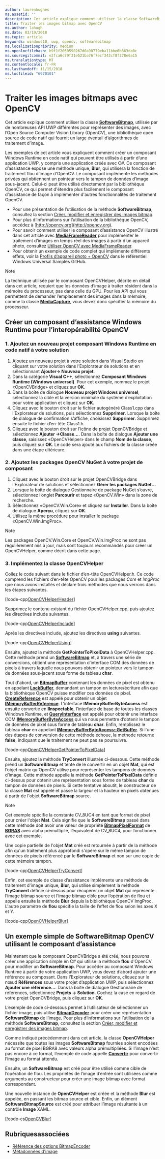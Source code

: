 ```yaml
---
author: laurenhughes
ms.assetid: ''
description: Cet article explique comment utiliser la classe SoftwareBitmap avec la bibliothèque Open Source Computer Vision Library (OpenCV).
title: Traiter les images bitmap avec OpenCV
ms.author: lahugh
ms.date: 03/19/2018
ms.topic: article
keywords: windows10, uwp, opencv, softwarebitmap
ms.localizationpriority: medium
ms.openlocfilehash: b9f1f2050590267d0a98779eba11bbe0b363da0c
ms.sourcegitcommit: e2fca6c79f31e521ba76f7ecf343cf8f278e6a15
ms.translationtype: MT
ms.contentlocale: fr-FR
ms.lasthandoff: 11/15/2018
ms.locfileid: "6970101"
---
```

# <a name="process-bitmaps-with-opencv"></a>Traiter les images bitmaps avec OpenCV

Cet article explique comment utiliser la classe **[SoftwareBitmap](https://docs.microsoft.com/uwp/api/Windows.Graphics.Imaging.SoftwareBitmap)**, utilisée par de nombreuses API UWP différentes pour représenter des images, avec l’Open Source Computer Vision Library (OpenCV), une bibliothèque open source de code natif qui fournit un large éventail d’algorithmes de traitement d’image. 

Les exemples de cet article vous expliquent comment créer un composant Windows Runtime en code natif qui peuvent être utilisés à partir d’une application UWP, y compris une application créée avec C#. Ce composant d’assistance expose une méthode unique, **Blur**, qui utilisera la fonction de traitement flou d’image d'OpenCV. Le composant implémente les méthodes privées qui obtiennent un pointeur vers le tampon de données d’image sous-jacent. Celui-ci peut être utilisé directement par la bibliothèque OpenCV, ce qui permet d'étendre plus facilement le composant d’assistance de façon à implémenter d'autres fonctionnalités de traitement OpenCV. 

* Pour une présentation de l’utilisation de la méthode **SoftwareBitmap**, consultez la section [Créer, modifier et enregistrer des images bitmap](imaging.md). 
* Pour plus d’informations sur l’utilisation de la bibliothèque OpenCV, accédez à [http://opencv.org](http://opencv.org).
* Pour savoir comment utiliser le composant d’assistance OpenCV illustré dans cet article avec **[MediaFrameReader](https://docs.microsoft.com/uwp/api/windows.media.capture.frames.mediaframereader)** pour implémenter le traitement d’images en temps réel des images à partir d’un appareil photo, consultez [Utiliser OpenCV avec MediaFrameReader](use-opencv-with-mediaframereader.md).
* Pour obtenir un exemple de code complet qui implémente différents effets, voir la [Profils d’appareil photo + OpenCV](https://go.microsoft.com/fwlink/?linkid=854003) dans le référentiel Windows Universal Samples GitHub.

> [!NOTE] 
> La technique utilisée par le composant OpenCVHelper, décrite en détail dans cet article, requiert que les données d’image à traiter résident dans la mémoire du processeur, pas dans celle du GPU. Pour les API qui vous permettent de demander l’emplacement des images dans la mémoire, comme la classe **[MediaCapture](https://docs.microsoft.com/uwp/api/windows.media.capture.mediacapture)**, vous devez donc spécifier la mémoire du processeur.

## <a name="create-a-helper-windows-runtime-component-for-opencv-interop"></a>Créer un composant d’assistance Windows Runtime pour l’interopérabilité OpenCV

### <a name="1-add-a-new-native-code-windows-runtime-component-project-to-your-solution"></a>1. Ajoutez un nouveau projet composant Windows Runtime en code natif à votre solution

1. Ajoutez un nouveau projet à votre solution dans Visual Studio en cliquant sur votre solution dans l’Explorateur de solutions et en sélectionnant **Ajouter-> Nouveau projet**. 
2. Dans la catégorie **Visual C++**, sélectionnez **Composant Windows Runtime (Windows universel)**. Pour cet exemple, nommez le projet «OpenCVBridge» et cliquez sur **OK**. 
3. Dans la boîte de dialogue **Nouveau projet Windows universel**, sélectionnez la cible et la version minimale du système d’exploitation pour votre application et cliquez sur **OK**.
4. Cliquez avec le bouton droit sur le fichier autogénéré Class1.cpp dans l’Explorateur de solutions, puis sélectionnez **Supprimer**. Lorsque la boîte de dialogue de confirmation s’affiche, choisissez **Supprimer**. Supprimez ensuite le fichier d’en-tête Class1.h.
5. Cliquez avec le bouton droit sur l’icône de projet OpenCVBridge et sélectionnez **Ajouter ->Classe...**. Dans la boîte de dialogue **Ajouter une classe**, saisissez «OpenCVHelper» dans le champ **Nom de la classe**, puis cliquez sur **OK**. Le code sera ajouté aux fichiers de la classe créée dans une étape ultérieure.

### <a name="2-add-the-opencv-nuget-packages-to-your-component-project"></a>2. Ajoutez les packages OpenCV NuGet à votre projet de composant

1. Cliquez avec le bouton droit sur le projet OpenCVBridge dans l’Explorateur de solutions et sélectionnez **Gérer les packages NuGet...**
2. Lorsque la boîte de dialogue Gestionnaire de package NuGet s’ouvre, sélectionnez l’onglet **Parcourir** et tapez «OpenCV.Win» dans la zone de recherche.
3. Sélectionnez «OpenCV.Win.Core» et cliquez sur **Installer**. Dans la boîte de dialogue **Aperçu**, cliquez sur **OK**.
4. Utilisez la même procédure pour installer le package «OpenCV.Win.ImgProc».

> [!NOTE]
> Les packages OpenCV.Win.Core et OpenCV.Win.ImgProc ne sont pas régulièrement mis à jour, mais sont toujours recommandés pour créer un OpenCVHelper, comme décrit dans cette page.

### <a name="3-implement-the-opencvhelper-class"></a>3. Implémentez la classe OpenCVHelper

Collez le code suivant dans le fichier d’en-tête OpenCVHelper.h. Ce code comprend les fichiers d’en-tête OpenCV pour les packages *Core* et *ImgProc* que nous avons installés et déclare trois méthodes que nous verrons dans les étapes suivantes.

[!code-cpp[OpenCVHelperHeader](./code/ImagingWin10/cs/OpenCVBridge/OpenCVHelper.h#SnippetOpenCVHelperHeader)]

Supprimez le contenu existant du fichier OpenCVHelper.cpp, puis ajoutez les directives include suivantes. 

[!code-cpp[OpenCVHelperInclude](./code/ImagingWin10/cs/OpenCVBridge/OpenCVHelper.cpp#SnippetOpenCVHelperInclude)]

Après les directives include, ajoutez les directives **using** suivantes. 

[!code-cpp[OpenCVHelperUsing](./code/ImagingWin10/cs/OpenCVBridge/OpenCVHelper.cpp#SnippetOpenCVHelperUsing)]

Ensuite, ajoutez la méthode **GetPointerToPixelData** à OpenCVHelper.cpp. Cette méthode prend un **[SoftwareBitmap](https://docs.microsoft.com/uwp/api/Windows.Graphics.Imaging.SoftwareBitmap)** et, à travers une série de conversions, obtient une représentation d’interface COM des données de pixels à travers laquelle nous pouvons obtenir un pointeur vers le tampon de données sous-jacent sous forme de tableau **char**. 

Tout d'abord, un **[BitmapBuffer](https://docs.microsoft.com/uwp/api/windows.graphics.imaging.bitmapbuffer)** contenant les données de pixel est obtenu en appelant **[LockBuffer](https://docs.microsoft.com/uwp/api/windows.graphics.imaging.softwarebitmap.lockbuffer)**, demandant un tampon en lecture/écriture afin que la bibliothèque OpenCV puisse modifier ces données de pixel.  **[CreateReference](https://docs.microsoft.com/uwp/api/windows.graphics.imaging.bitmapbuffer.CreateReference)** est appelé pour obtenir un objet **[IMemoryBufferReference](https://docs.microsoft.com/uwp/api/windows.foundation.imemorybufferreference)**. L'interface **IMemoryBufferByteAccess** est ensuite convertie en **IInspectable**, l’interface de base de toutes les classes Windows Runtime, et **[QueryInterface](https://msdn.microsoft.com/library/windows/desktop/ms682521(v=vs.85).aspx)** est appelé pour obtenir une interface COM **[IMemoryBufferByteAccess](https://msdn.microsoft.com/library/mt297505(v=vs.85).aspx)** qui va nous permettre d’obtenir le tampon de données de pixel sous forme de tableau **char**. Enfin, remplissez le tableau **char** en appelant **[IMemoryBufferByteAccess::GetBuffer](https://msdn.microsoft.com/library/mt297506(v=vs.85).aspx)**. Si l'une des étapes de conversion de cette méthode échoue, la méthode retourne **false**, indiquant que le traitement ne peut pas se poursuivre.

[!code-cpp[OpenCVHelperGetPointerToPixelData](./code/ImagingWin10/cs/OpenCVBridge/OpenCVHelper.cpp#SnippetOpenCVHelperGetPointerToPixelData)]

Ensuite, ajoutez la méthode **TryConvert** illustrée ci-dessous. Cette méthode prend un **SoftwareBitmap** et tente de le convertir en un objet **Mat**, qui est l’objet matrix qu'OpenCV utilise pour représenter les tampons de données d’image. Cette méthode appelle la méthode **GetPointerToPixelData** définie ci-dessus pour obtenir une représentation sous forme de tableau **char** du tampon de données de pixels. Si cette tentative aboutit, le constructeur de la classe **Mat** est appelé et passe la largeur et la hauteur en pixels obtenues à partir de l'objet **SoftwareBitmap** source. 

> [!NOTE] 
> Cet exemple spécifie la constante CV_8UC4 en tant que format de pixel pour créer l'objet **Mat**. Cela signifie que le **SoftwareBitmap** passé dans cette méthode doit avoir une valeur de propriété **[BitmapPixelFormat](https://docs.microsoft.com/uwp/api/windows.graphics.imaging.softwarebitmap.BitmapPixelFormat)** de **[BGRA8](https://docs.microsoft.com/uwp/api/Windows.Graphics.Imaging.BitmapPixelFormat)** avec alpha prémultiplié, l’équivalent de CV_8UC4, pour fonctionner avec cet exemple.

Une copie partielle de l'objet **Mat** créé est retournée à partir de la méthode afin qu'un traitement plus approfondi s'opère sur le même tampon de données de pixels référencé par le **SoftwareBitmap** et non sur une copie de cette mémoire tampon.

[!code-cpp[OpenCVHelperTryConvert](./code/ImagingWin10/cs/OpenCVBridge/OpenCVHelper.cpp#SnippetOpenCVHelperTryConvert)]

Enfin, cet exemple de classe d’assistance implémente une méthode de traitement d'image unique, **Blur**, qui utilise simplement la méthode **TryConvert** définie ci-dessus pour récupérer un objet **Mat** qui représente l’image bitmap source et l’image bitmap cible pour l’opération de flou et appelle ensuite la méthode **Blur** depuis la bibliothèque OpenCV ImgProc. L'autre paramètre de **flou** spécifie la taille de l’effet de flou selon les axes X et Y.

[!code-cpp[OpenCVHelperBlur](./code/ImagingWin10/cs/OpenCVBridge/OpenCVHelper.cpp#SnippetOpenCVHelperBlur)]


## <a name="a-simple-softwarebitmap-opencv-example-using-the-helper-component"></a>Un exemple simple de SoftwareBitmap OpenCV utilisant le composant d’assistance
Maintenant que le composant OpenCVBridge a été créé, nous pouvons créer une application simple en C# qui utilise la méthode **flou** d'OpenCV pour modifier un **SoftwareBitmap**. Pour accéder au composant Windows Runtime à partir de votre application UWP, vous devez d’abord ajouter une référence au composant. Dans l’Explorateur de solutions, cliquez sur le nœud **Références** sous votre projet d’application UWP, puis sélectionnez **Ajouter une référence...**. Dans la boîte de dialogue Gestionnaire de références, sélectionnez **Projets -> Solution**. Cochez la case en regard de votre projet OpenCVBridge, puis cliquez sur **OK**.

L’exemple de code ci-dessous permet à l’utilisateur de sélectionner un fichier image, puis utilise **[BitmapDecoder](https://docs.microsoft.com/uwp/api/windows.graphics.imaging.bitmapencoder)** pour créer une représentation **SoftwareBitmap** de l’image. Pour plus d’informations sur l’utilisation de la méthode **SoftwareBitmap**, consultez la section [Créer, modifier et enregistrer des images bitmap](https://docs.microsoft.com/windows/uwp/audio-video-camera/imaging).

Comme indiqué précédemment dans cet article, la classe **OpenCVHelper** nécessite que toutes les images **SoftwareBitmap** fournies soient encodées au format de pixel BGRA8 avec valeurs alpha prémultipliées. Si l’image n’est pas encore à ce format, l’exemple de code appelle **[Convertir](https://docs.microsoft.com/uwp/api/windows.graphics.imaging.softwarebitmap.BitmapAlphaMode)** pour convertir l’image au format attendu.

Ensuite, un **SoftwareBitmap** est créé pour être utilisé comme cible de l’opération de flou. Les propriétés de l’image d’entrée sont utilisées comme arguments au constructeur pour créer une image bitmap avec format correspondant.

Une nouvelle instance de **OpenCVHelper** est créée et la méthode **Blur** est appelée, en passant les bitmap source et cible. Enfin, un élément **SoftwareBitmapSource** est créé pour attribuer l’image résultante à un contrôle **Image** XAML.


[!code-cs[OpenCVBlur](./code/ImagingWin10/cs/MainPage.OpenCV.xaml.cs#SnippetOpenCVBlur)]

## <a name="related-topics"></a>Rubriquesassociées

* [Référence des options BitmapEncoder](bitmapencoder-options-reference.md)
* [Métadonnées d’image](image-metadata.md)
 

 




